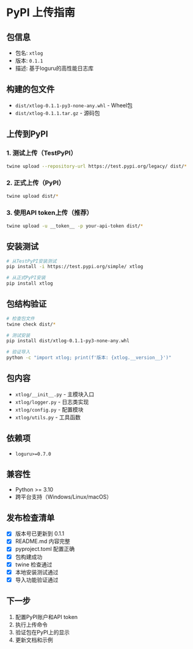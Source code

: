 # PyPI 上传指南

## 包信息
- 包名: `xtlog`
- 版本: `0.1.1`
- 描述: 基于loguru的高性能日志库

## 构建的包文件
- `dist/xtlog-0.1.1-py3-none-any.whl` - Wheel包
- `dist/xtlog-0.1.1.tar.gz` - 源码包

## 上传到PyPI

### 1. 测试上传（TestPyPI）
```bash
twine upload --repository-url https://test.pypi.org/legacy/ dist/*
```

### 2. 正式上传（PyPI）
```bash
twine upload dist/*
```

### 3. 使用API token上传（推荐）
```bash
twine upload -u __token__ -p your-api-token dist/*
```

## 安装测试
```bash
# 从TestPyPI安装测试
pip install -i https://test.pypi.org/simple/ xtlog

# 从正式PyPI安装
pip install xtlog
```

## 包结构验证
```bash
# 检查包文件
twine check dist/*

# 测试安装
pip install dist/xtlog-0.1.1-py3-none-any.whl

# 验证导入
python -c "import xtlog; print(f'版本: {xtlog.__version__}')"
```

## 包内容
- `xtlog/__init__.py` - 主模块入口
- `xtlog/logger.py` - 日志类实现
- `xtlog/config.py` - 配置模块
- `xtlog/utils.py` - 工具函数

## 依赖项
- `loguru>=0.7.0`

## 兼容性
- Python >= 3.10
- 跨平台支持（Windows/Linux/macOS）

## 发布检查清单
- [x] 版本号已更新到 0.1.1
- [x] README.md 内容完整
- [x] pyproject.toml 配置正确
- [x] 包构建成功
- [x] twine 检查通过
- [x] 本地安装测试通过
- [x] 导入功能验证通过

## 下一步
1. 配置PyPI账户和API token
2. 执行上传命令
3. 验证包在PyPI上的显示
4. 更新文档和示例